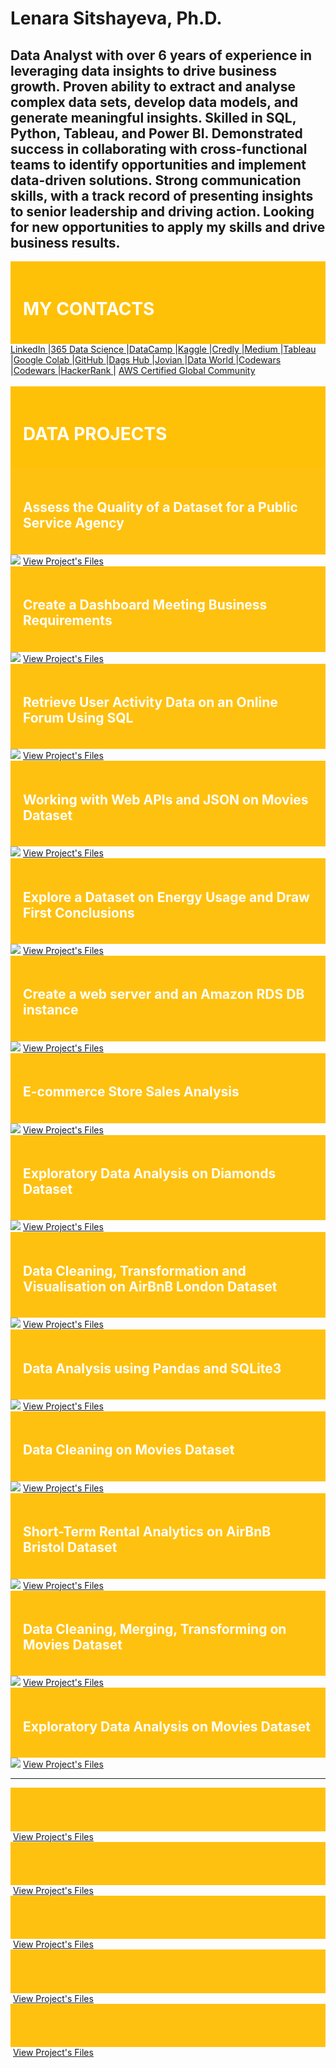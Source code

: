 # Lenara Sitshayeva, Ph.D. 
## Data Analyst with over 6 years of experience in leveraging data insights to drive business growth. Proven ability to extract and analyse complex data sets, develop data models, and generate meaningful insights. Skilled in SQL, Python, Tableau, and Power BI. Demonstrated success in collaborating with cross-functional teams to identify opportunities and implement data-driven solutions. Strong communication skills, with a track record of presenting insights to senior leadership and driving action. Looking for new opportunities to apply my skills and drive business results. 
<div style="background-color: #FFC107; padding: 20px;">
<h1 style="color: #FFF;">MY CONTACTS</h1>
</div>
<a href="https://www.linkedin.com/in/lenara-sitshayeva/">LinkedIn </a>|<a href="learn.365financialanalyst.com/profile/lenara-sitshayeva-phd/">365 Data Science </a>|<a href="https://www.datacamp.com/profile/LenaraSitshayeva">DataCamp </a>|<a href="https://www.kaggle.com/lenarasitshayeva">Kaggle </a>|<a href="https://www.credly.com/users/lenara-sitshayeva">Credly </a>|<a href="https://medium.com/@sitshayeva">Medium </a>|<a href="https://public.tableau.com/app/profile/lenara.sitshayeva">Tableau </a>|<a href="https://drive.google.com/drive/folders/1hDZrSDr9H5a28IoPMrSnel6Gb2EZWeSX?usp=share_link">Google Colab </a>|<a href="https://github.com/sitshayeva">GitHub </a>|<a href="https://dagshub.com/sitshayeva">Dags Hub </a>|<a href="https://jovian.com/sitshayeva">Jovian </a>|<a href="https://data.world/lenara">Data World </a>|<a href="https://www.codewars.com/users/sitshayeva">Codewars </a>|<a href="https://www.codewars.com/users/sitshayeva">Codewars </a>|<a href="https://www.hackerrank.com/sitshayeva">HackerRank </a>| <a href="https://aws-certification.influitive.com/profiles/16874b24-62d0-4fbf-a9c8-c436a252cae0">AWS Certified Global Community </a>
<br><br>



<div style="background-color: #FFC107; padding: 20px;">
<h1 style="color: #FFF;"> DATA PROJECTS </h1>
</div>

<div style="background-color: #FFC110; padding: 20px;">
<h2 style="color: #FFF;">Assess the Quality of a Dataset for a Public Service Agency </h2>
</div>
<img
  src="https://github.com/sitshayeva/lenara.github.io/blob/main/projects/4/cover.png"
  style="display: inline-block; margin: 0 auto; max-width: 300px">
<a href="https://github.com/sitshayeva/lenara.github.io/tree/main/projects/4">View Project's Files</a> 


<div style="background-color: #FFC110; padding: 20px;">
<h2 style="color: #FFF;"> Create a Dashboard Meeting Business Requirements</h2>
</div>
<img
  src="https://github.com/sitshayeva/lenara.github.io/blob/main/projects/6/cover.png"
  style="display: inline-block; margin: 0 auto; max-width: 300px">
<a href="https://github.com/sitshayeva/lenara.github.io/tree/main/projects/6 ">View Project's Files</a> 


<div style="background-color: #FFC110; padding: 20px;">
<h2 style="color: #FFF;"> Retrieve User Activity Data on an Online Forum Using SQL </h2>
</div>
<img
  src="https://github.com/sitshayeva/lenara.github.io/blob/main/projects/7/cover.png"
  style="display: inline-block; margin: 0 auto; max-width: 300px">
<a href="https://github.com/sitshayeva/lenara.github.io/tree/main/projects/7">View Project's Files</a> 


<div style="background-color: #FFC110; padding: 20px;">
<h2 style="color: #FFF;">Working with Web APIs and JSON on Movies Dataset</h2>
</div>
<img
  src="https://github.com/sitshayeva/lenara.github.io/blob/main/projects/2/cover.png"
  style="display: inline-block; margin: 0 auto; max-width: 300px">
<a href="https://github.com/sitshayeva/lenara.github.io/tree/main/projects/2">View Project's Files</a> 


<div style="background-color: #FFC110; padding: 20px;">
<h2 style="color: #FFF;">Explore a Dataset on Energy Usage and Draw First Conclusions</h2>
</div>
<img
  src="https://github.com/sitshayeva/lenara.github.io/blob/main/projects/5/cover.png"
  style="display: inline-block; margin: 0 auto; max-width: 300px">
<a href=" https://github.com/sitshayeva/lenara.github.io/tree/main/projects/5">View Project's Files</a> 


<div style="background-color: #FFC110; padding: 20px;">
<h2 style="color: #FFF;">Create a web server and an Amazon RDS DB instance </h2>
</div>
<img
  src="https://github.com/sitshayeva/lenara.github.io/blob/main/projects/3/cover.png"
  style="display: inline-block; margin: 0 auto; max-width: 300px">
<a href="https://github.com/sitshayeva/lenara.github.io/tree/main/projects/3">View Project's Files</a> 

<div style="background-color: #FFC110; padding: 20px;">
<h2 style="color: #FFF;"> E-commerce Store Sales Analysis</h2>
</div>
<img
  src="https://github.com/sitshayeva/lenara.github.io/blob/main/projects/8/cover.png"
  style="display: inline-block; margin: 0 auto; max-width: 300px">
<a href="https://github.com/sitshayeva/lenara.github.io/tree/main/projects/8">View Project's Files</a> 

<div style="background-color: #FFC110; padding: 20px;">
<h2 style="color: #FFF;"> Exploratory Data Analysis on Diamonds Dataset</h2>
</div>
<img
  src="https://github.com/sitshayeva/lenara.github.io/blob/main/projects/9/cover.png"
  style="display: inline-block; margin: 0 auto; max-width: 300px">
<a href="https://github.com/sitshayeva/lenara.github.io/tree/main/projects/9">View Project's Files</a> 

<div style="background-color: #FFC110; padding: 20px;">
<h2 style="color: #FFF;">Data Cleaning, Transformation and Visualisation on AirBnB London Dataset</h2>
</div>
<img
  src="https://github.com/sitshayeva/lenara.github.io/blob/main/projects/12/cover.png"
  style="display: inline-block; margin: 0 auto; max-width: 300px">
<a href="https://github.com/sitshayeva/lenara.github.io/tree/main/projects/12">View Project's Files</a> 

<div style="background-color: #FFC110; padding: 20px;">
<h2 style="color: #FFF;">Data Analysis using Pandas and SQLite3</h2>
</div>
<img
  src="https://github.com/sitshayeva/lenara.github.io/blob/main/projects/14/cover.png"
  style="display: inline-block; margin: 0 auto; max-width: 300px">
<a href="https://github.com/sitshayeva/lenara.github.io/tree/main/projects/14">View Project's Files</a> 

<div style="background-color: #FFC110; padding: 20px;">
<h2 style="color: #FFF;">Data Cleaning on Movies Dataset </h2>
</div>
<img
  src="https://github.com/sitshayeva/lenara.github.io/blob/main/projects/10/cover.png"
  style="display: inline-block; margin: 0 auto; max-width: 300px">
<a href="https://github.com/sitshayeva/lenara.github.io/tree/main/projects/10">View Project's Files</a> 

<div style="background-color: #FFC110; padding: 20px;">
<h2 style="color: #FFF;"> Short-Term Rental Analytics on AirBnB Bristol Dataset </h2>
</div>
<img
  src="https://github.com/sitshayeva/lenara.github.io/blob/main/projects/11/cover.png"
  style="display: inline-block; margin: 0 auto; max-width: 300px">
<a href="https://github.com/sitshayeva/lenara.github.io/tree/main/projects/11 ">View Project's Files</a> 

<div style="background-color: #FFC110; padding: 20px;">
<h2 style="color: #FFF;">Data Cleaning, Merging, Transforming on Movies Dataset </h2>
</div>
<img
  src="https://github.com/sitshayeva/lenara.github.io/blob/main/projects/13/cover.png"
  style="display: inline-block; margin: 0 auto; max-width: 300px">
<a href="https://github.com/sitshayeva/lenara.github.io/tree/main/projects/13">View Project's Files</a> 

<div style="background-color: #FFC110; padding: 20px;">
<h2 style="color: #FFF;">Exploratory Data Analysis on Movies Dataset</h2>
</div>
<img
  src="https://github.com/sitshayeva/lenara.github.io/blob/main/projects/1/cover.png"
  style="display: inline-block; margin: 0 auto; max-width: 300px">
<a href="https://github.com/sitshayeva/lenara.github.io/tree/main/projects/1">View Project's Files</a> 








--------------------------------------------------------------------------------------------------------------



<div style="background-color: #FFC110; padding: 20px;">
<h2 style="color: #FFF;"> </h2>
</div>
<img
  src=" "
  style="display: inline-block; margin: 0 auto; max-width: 300px">
<a href=" ">View Project's Files</a> 

<div style="background-color: #FFC110; padding: 20px;">
<h2 style="color: #FFF;"> </h2>
</div>
<img
  src=" "
  style="display: inline-block; margin: 0 auto; max-width: 300px">
<a href=" ">View Project's Files</a> 


<div style="background-color: #FFC110; padding: 20px;">
<h2 style="color: #FFF;"> </h2>
</div>
<img
  src=" "
  style="display: inline-block; margin: 0 auto; max-width: 300px">
<a href=" ">View Project's Files</a> 


<div style="background-color: #FFC110; padding: 20px;">
<h2 style="color: #FFF;"> </h2>
</div>
<img
  src=" "
  style="display: inline-block; margin: 0 auto; max-width: 300px">
<a href=" ">View Project's Files</a> 





<div style="background-color: #FFC110; padding: 20px;">
<h2 style="color: #FFF;"> </h2>
</div>
<img
  src=" "
  style="display: inline-block; margin: 0 auto; max-width: 300px">
<a href=" ">View Project's Files</a> 


  
  

